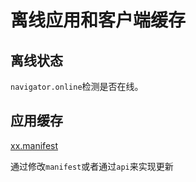 # 离线应用和客户端缓存

## 离线状态

`navigator.online`检测是否在线。

## 应用缓存

[xx.manifest]()

通过修改`manifest`或者通过`api`来实现更新